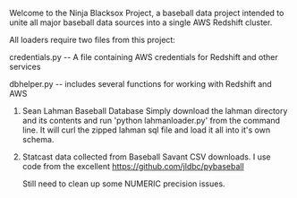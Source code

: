 Welcome to the Ninja Blacksox Project, a baseball data project intended to unite all major baseball data sources into a single AWS Redshift cluster.

All loaders require two files from this project:

credentials.py -- A file containing AWS credentials for Redshift and other services

dbhelper.py -- includes several functions for working with Redshift and AWS

1. Sean Lahman Baseball Database
  Simply download the lahman directory and its contents and run 'python lahmanloader.py' from the command line. It will curl the zipped lahman sql file and load it all into it's own schema.

2. Statcast data collected from Baseball Savant CSV downloads. I use code from the excellent https://github.com/jldbc/pybaseball
   
   Still need to clean up some NUMERIC precision issues.
